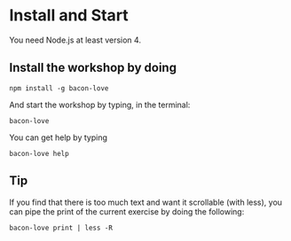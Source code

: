 # Install and Start

You need Node.js at least version 4.

## Install the workshop by doing

`npm install -g bacon-love`

And start the workshop by typing, in the terminal:

`bacon-love`

You can get help by typing

`bacon-love help`

## Tip

If you find that there is too much text and want it scrollable (with less), you can pipe the print of the current exercise by doing the following:

`bacon-love print | less -R`
